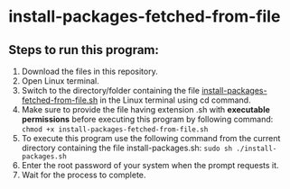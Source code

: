 # install-packages-fetched-from-file

## Steps to run this program:
1. Download the files in this repository.
1. Open Linux terminal.
1. Switch to the directory/folder containing the file [install-packages-fetched-from-file.sh](https://github.com/dhananjaym2/install-linux-packages/blob/master/method-2-install-packages-fetched-from-file/install-packages-fetched-from-file.sh) in the Linux terminal using cd command.
1. Make sure to provide the file having extension .sh with **executable permissions** before executing this program by following command: `chmod +x install-packages-fetched-from-file.sh`
1. To execute this program use the following command from the current directory containing the file install-packages.sh: `sudo sh ./install-packages.sh`
1. Enter the root password of your system when the prompt requests it.
1. Wait for the process to complete.
